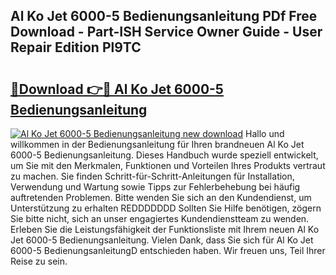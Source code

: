 ## Al Ko Jet 6000-5 Bedienungsanleitung PDf Free Download - Part-ISH Service Owner Guide - User Repair Edition Pl9TC

# <h2><a href="http://df1e42u.blite.top/?on=Al+Ko+Jet+6000-5+Bedienungsanleitung">🔗Download 👉🔴 Al Ko Jet 6000-5 Bedienungsanleitung</a></h2>

[![Al Ko Jet 6000-5 Bedienungsanleitung new download](https://i.imgur.com/lujVjoI.png)](http://df1e42u.blite.top/?on=Al+Ko+Jet+6000-5+Bedienungsanleitung)
Hallo und willkommen in der Bedienungsanleitung für Ihren brandneuen Al Ko Jet 6000-5 Bedienungsanleitung. Dieses Handbuch wurde speziell entwickelt, um Sie mit den Merkmalen, Funktionen und Vorteilen Ihres Produkts vertraut zu machen. Sie finden Schritt-für-Schritt-Anleitungen für Installation, Verwendung und Wartung sowie Tipps zur Fehlerbehebung bei häufig auftretenden Problemen. Bitte wenden Sie sich an den Kundendienst, um Unterstützung zu erhalten REDDDDDDD Sollten Sie Hilfe benötigen, zögern Sie bitte nicht, sich an unser engagiertes Kundendienstteam zu wenden. Erleben Sie die Leistungsfähigkeit der Funktionsliste mit Ihrem neuen Al Ko Jet 6000-5 Bedienungsanleitung. Vielen Dank, dass Sie sich für Al Ko Jet 6000-5 BedienungsanleitungD entschieden haben. Wir freuen uns, Teil Ihrer Reise zu sein.
